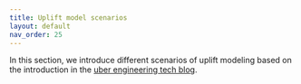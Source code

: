 ```yaml
---
title: Uplift model scenarios
layout: default
nav_order: 25
---
```


In this section, we introduce different scenarios of uplift modeling based on the introduction 
in the [uber engineering tech blog](https://www.uber.com/blog/causal-inference-at-uber/).